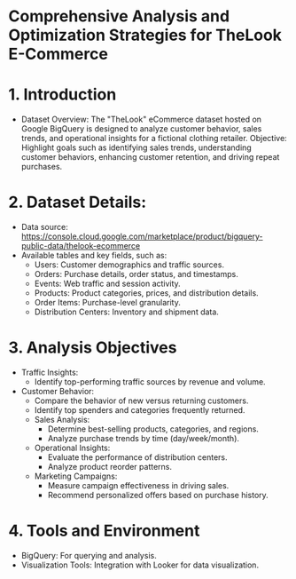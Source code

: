 # Comprehensive Analysis and Optimization Strategies for TheLook E-Commerce

# **1. Introduction**
- Dataset Overview: The "TheLook" eCommerce dataset hosted on Google   BigQuery is designed to analyze customer behavior, sales trends, and operational insights for a fictional clothing retailer.
Objective: Highlight goals such as identifying sales trends, understanding customer behaviors, enhancing customer retention, and driving repeat purchases.

# **2. Dataset Details:**
- Data source: https://console.cloud.google.com/marketplace/product/bigquery-public-data/thelook-ecommerce
- Available tables and key fields, such as:
  - Users: Customer demographics and traffic sources.
  - Orders: Purchase details, order status, and timestamps.
  - Events: Web traffic and session activity.
  - Products: Product categories, prices, and distribution details.
  - Order Items: Purchase-level granularity.
  - Distribution Centers: Inventory and shipment data.
  
# **3. Analysis Objectives**
  - Traffic Insights:
      - Identify top-performing traffic sources by revenue and volume.
  - Customer Behavior:
      - Compare the behavior of new versus returning customers.
      - Identify top spenders and categories frequently returned.
    - Sales Analysis:
      - Determine best-selling products, categories, and regions.
      - Analyze purchase trends by time (day/week/month).
    - Operational Insights:
      - Evaluate the performance of distribution centers.
      - Analyze product reorder patterns.
    - Marketing Campaigns:
      - Measure campaign effectiveness in driving sales.
      - Recommend personalized offers based on purchase history.
        
# **4. Tools and Environment**
- BigQuery: For querying and analysis.
- Visualization Tools: Integration with Looker for data visualization.
